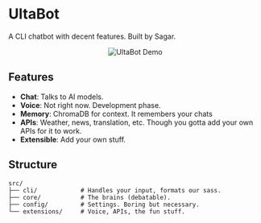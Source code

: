# UltaBot

A CLI chatbot with decent features. Built by Sagar.

<p align="center">
  <img
    src="https://streamable.com/y5d8y9"
    alt="UltaBot Demo"
  >
</p>

## Features

-   **Chat**: Talks to AI models.
-   **Voice**: Not right now. Development phase.
-   **Memory**: ChromaDB for context. It remembers your chats
-   **APIs**: Weather, news, translation, etc. Though you gotta add your own APIs for it to work.
-   **Extensible**: Add your own stuff.


## Structure

```
src/
├── cli/            # Handles your input, formats our sass.
├── core/           # The brains (debatable).
├── config/         # Settings. Boring but necessary.
└── extensions/     # Voice, APIs, the fun stuff.
```
